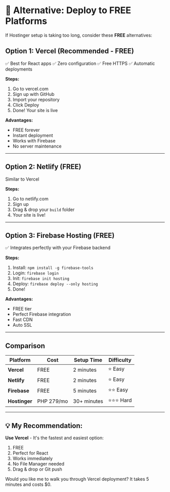 # 🚀 Alternative: Deploy to FREE Platforms

If Hostinger setup is taking too long, consider these **FREE** alternatives:

## Option 1: Vercel (Recommended - FREE)
✅ Best for React apps
✅ Zero configuration
✅ Free HTTPS
✅ Automatic deployments

**Steps:**
1. Go to vercel.com
2. Sign up with GitHub
3. Import your repository
4. Click Deploy
5. Done! Your site is live

**Advantages:**
- FREE forever
- Instant deployment
- Works with Firebase
- No server maintenance

---

## Option 2: Netlify (FREE)
Similar to Vercel

**Steps:**
1. Go to netlify.com
2. Sign up
3. Drag & drop your `build` folder
4. Your site is live!

---

## Option 3: Firebase Hosting (FREE)
✅ Integrates perfectly with your Firebase backend

**Steps:**
1. Install: `npm install -g firebase-tools`
2. Login: `firebase login`
3. Init: `firebase init hosting`
4. Deploy: `firebase deploy --only hosting`
5. Done!

**Advantages:**
- FREE tier
- Perfect Firebase integration
- Fast CDN
- Auto SSL

---

## Comparison

| Platform | Cost | Setup Time | Difficulty |
|----------|------|------------|------------|
| **Vercel** | FREE | 2 minutes | ⭐ Easy |
| **Netlify** | FREE | 2 minutes | ⭐ Easy |
| **Firebase** | FREE | 5 minutes | ⭐⭐ Easy |
| **Hostinger** | PHP 279/mo | 30+ minutes | ⭐⭐⭐ Hard |

---

## 💡 My Recommendation:

**Use Vercel** - It's the fastest and easiest option:
1. FREE
2. Perfect for React
3. Works immediately
4. No File Manager needed
5. Drag & drop or Git push

Would you like me to walk you through Vercel deployment? It takes 5 minutes and costs $0.





